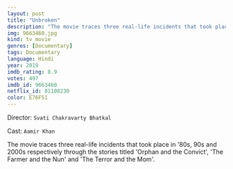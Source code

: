 ```yaml
---
layout: post
title: "Unbroken"
description: "The movie traces three real-life incidents that took place in '80s, 90s and 2000s respectively through the stories titled 'Orphan and the Convict', 'The Farmer and the Nun' and 'The Terror and the Mom'..."
img: 9663460.jpg
kind: tv movie
genres: [Documentary]
tags: Documentary 
language: Hindi
year: 2019
imdb_rating: 8.9
votes: 497
imdb_id: 9663460
netflix_id: 81108230
color: E76F51
---
```

Director: `Svati Chakravarty Bhatkal`  

Cast: `Aamir Khan` 

The movie traces three real-life incidents that took place in '80s, 90s and 2000s respectively through the stories titled 'Orphan and the Convict', 'The Farmer and the Nun' and 'The Terror and the Mom'.